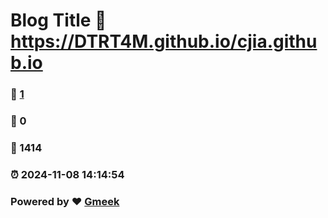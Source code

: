 # Blog Title :link: https://DTRT4M.github.io/cjia.github.io 
### :page_facing_up: [1](https://DTRT4M.github.io/cjia.github.io/tag.html) 
### :speech_balloon: 0 
### :hibiscus: 1414 
### :alarm_clock: 2024-11-08 14:14:54 
### Powered by :heart: [Gmeek](https://github.com/Meekdai/Gmeek)
